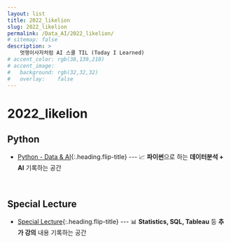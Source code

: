 ```yaml
---
layout: list
title: 2022_likelion
slug: 2022_likelion
permalink: /Data_AI/2022_likelion/
# sitemap: false
description: >
    멋쟁이사자처럼 AI 스쿨 TIL (Today I Learned)
# accent_color: rgb(38,139,210)
# accent_image:
#   background: rgb(32,32,32)
#   overlay:    false
---
```


# 2022_likelion

## Python

- [Python - Data & AI]{:.heading.flip-title} --- 📈 **파이썬**으로 하는 **데이터분석 + AI** 기록하는 공간 
  
<br/>

## Special Lecture

- [Special Lecture]{:.heading.flip-title} --- 📊 **Statistics, SQL, Tableau** 등 **추가 강의** 내용 기록하는 공간 


[Python - Data & AI]: /2022_likelion/Python_DataAnalysis
[Special Lecture]: /2022_likelion/SpecialLecture


<br/><br/><br/><br/>